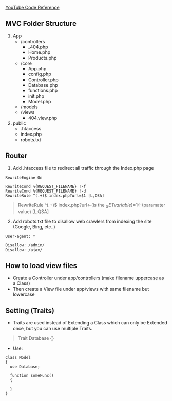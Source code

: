 [YouTube Code Reference](https://youtu.be/q0JhJBYi4sw)

## MVC Folder Structure
1. App
    - /controllers
      - _404.php
      - Home.php
      - Products.php
    - /core
      - App.php
      - config.php
      - Controller.php
      - Database.php
      - functions.php
      - init.php
      - Model.php
    - /models
    - /views
      - 404.view.php
2. public
    - .htaccess
    - index.php
    - robots.txt

## Router
1. Add .htaccess file to redirect all traffic through the Index.php page
```
RewriteEngine On

RewriteCond %{REQUEST_FILENAME} !-f
RewriteCond %{REQUEST_FILENAME} !-d
RewriteRule ^(.+)$ index.php?url=$1 [L,QSA]
```
> RewriteRule ^(.+)$ index.php?url<-(is the $_GET variable)=$1<-(paramater value) [L,QSA]

2. Add robots.txt file to disallow web crawlers from indexing the site (Google, Bing, etc..)
```
User-agent: *

Disallow: /admin/
Disallow: /ajax/
```

## How to load view files
  - Create a Controller under app/controllers (make filename uppercase as a Class)
  - Then create a View file under app/views with same filename but lowercase

## Setting (Traits)
  - Traits are used instead of Extending a Class which can only be Extended once, but you can use multiple Traits.
  > Trait Database {}
  - Use:
``` 
Class Model
{
  use Database;

  function someFunc()
  {

  }
}
```